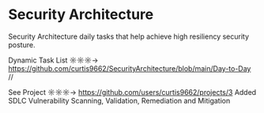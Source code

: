 # Security Architecture
Security Architecture daily tasks that help achieve high resiliency security posture.

Dynamic Task List ☼☼☼→ https://github.com/curtis9662/SecurityArchitecture/blob/main/Day-to-Day
//

See Project ☼☼☼→ https://github.com/users/curtis9662/projects/3
Added SDLC Vulnerability Scanning, Validation, Remediation and Mitigation
